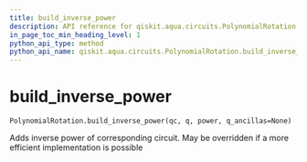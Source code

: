 ```yaml
---
title: build_inverse_power
description: API reference for qiskit.aqua.circuits.PolynomialRotation.build_inverse_power
in_page_toc_min_heading_level: 1
python_api_type: method
python_api_name: qiskit.aqua.circuits.PolynomialRotation.build_inverse_power
---
```


# build\_inverse\_power

<span id="qiskit.aqua.circuits.PolynomialRotation.build_inverse_power" />

`PolynomialRotation.build_inverse_power(qc, q, power, q_ancillas=None)`

Adds inverse power of corresponding circuit. May be overridden if a more efficient implementation is possible


